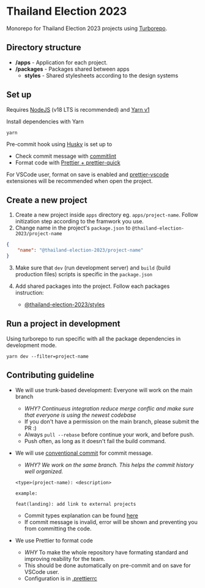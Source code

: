 # Thailand Election 2023

Monorepo for Thailand Election 2023 projects using [Turborepo](https://turbo.build/repo).

## Directory structure

- **/apps** - Application for each project.
- **/packages** - Packages shared between apps
  - **styles** - Shared stylesheets according to the design systems

## Set up

Requires [NodeJS](https://nodejs.org/en/) (v18 LTS is recommended) and [Yarn v1](https://classic.yarnpkg.com/lang/en/)

Install dependencies with Yarn

```shell
yarn
```

Pre-commit hook using [Husky](https://typicode.github.io/husky) is set up to

- Check commit message with [commitlint](https://commitlint.js.org/)
- Format code with [Prettier + prettier-quick](https://prettier.io/docs/en/precommit.html)

For VSCode user, format on save is enabled and [prettier-vscode](https://marketplace.visualstudio.com/items?itemName=esbenp.prettier-vscode) extensiones will be recommended when open the project.

## Create a new project

1. Create a new project inside `apps` directory eg. `apps/project-name`. Follow initization step according to the framwork you use.
2. Change name in the project's `package.json` to `@thailand-election-2023/project-name`

```json
{
	"name": "@thailand-election-2023/project-name"
}
```

3. Make sure that `dev` (run development server) and `build` (build production files) scripts is specific in the `package.json`

4. Add shared packages into the project. Follow each packages instruction:

   - [@thailand-election-2023/styles](packages/styles)

## Run a project in development

Using turborepo to run specific with all the package dependencies in development mode.

```
yarn dev --filter=project-name
```

## Contributing guideline

- We will use trunk-based development: Everyone will work on the main branch
  - _WHY? Continueus integration reduce merge conflic and make sure that everyone is using the newest codebase_
  - If you don't have a permission on the main branch, please submit the PR :)
  - Always `pull --rebase` before continue your work, and before push.
  - Push often, as long as it doesn't fail the build command.
- We will use [conventional commit](https://www.conventionalcommits.org/en/v1.0.0/) for commit message.

  - _WHY? We work on the same branch. This helps the commit history well organized._

  ```
  <type>(project-name): <description>

  example:

  feat(landing): add link to external projects
  ```

  - Commit types explanation can be found [here](https://github.com/pvdlg/conventional-changelog-metahub#commit-types)
  - If commit message is invalid, error will be shown and preventing you from committing the code.

- We use Prettier to format code
  - _WHY_ To make the whole repository have formating standard and improving reability for the team.
  - This should be done automatically on pre-commit and on save for VSCode user.
  - Configuration is in [.prettierrc](.prettierrc)

